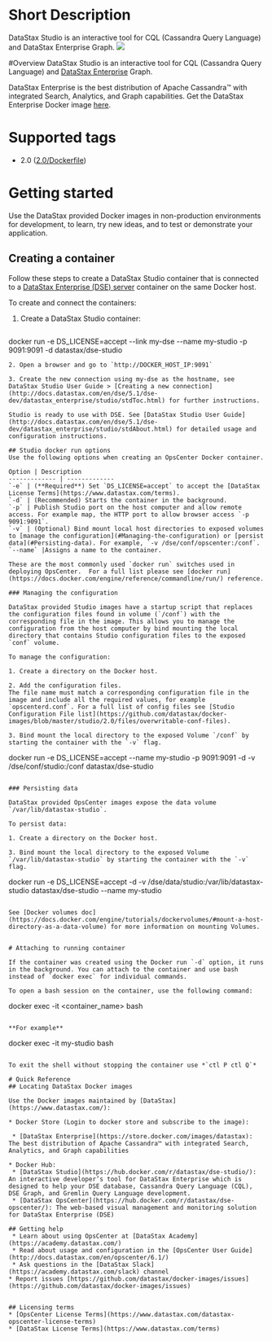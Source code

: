 # Short Description
DataStax Studio is an interactive tool for CQL (Cassandra Query Language) and DataStax Enterprise Graph. 
![](https://upload.wikimedia.org/wikipedia/commons/e/e5/DataStax_Logo.png)

#Overview
DataStax Studio is an interactive tool for CQL (Cassandra Query Language) and [DataStax Enterprise](https://store.docker.com/images/datastax) Graph. 

DataStax Enterprise is the best distribution of Apache Cassandra™ with integrated Search, Analytics, and Graph capabilities. Get the DataStax Enterprise Docker image [here](https://store.docker.com/images/datastax).  

# Supported tags
* 2.0 ([2.0/Dockerfile](https://github.com/datastax/docker-images/blob/master/studio/2.0/Dockerfile))

# Getting started

Use the DataStax provided Docker images in non-production environments for development, to learn, try new ideas, and to test or demonstrate your application.

## Creating a container
Follow these steps to create a DataStax Studio container that is connected to a [DataStax Enterprise (DSE) server](https://store.docker.com/images/datastax) container on the same Docker host.

To create and connect the containers:

1. Create a DataStax Studio container:
   ```
docker run -e DS_LICENSE=accept --link my-dse --name my-studio -p 9091:9091 -d datastax/dse-studio
   ```
2. Open a browser and go to `http://DOCKER_HOST_IP:9091`

3. Create the new connection using my-dse as the hostname, see DataStax Studio User Guide > [Creating a new connection](http://docs.datastax.com/en/dse/5.1/dse-dev/datastax_enterprise/studio/stdToc.html) for further instructions.

Studio is ready to use with DSE. See [DataStax Studio User Guide](http://docs.datastax.com/en/dse/5.1/dse-dev/datastax_enterprise/studio/stdAbout.html) for detailed usage and configuration instructions.

## Studio docker run options
Use the following options when creating an OpsCenter Docker container. 

Option | Description
------------- | -------------
`-e` | (**Required**) Set `DS_LICENSE=accept` to accept the [DataStax License Terms](https://www.datastax.com/terms).
`-d` | (Recommended) Starts the container in the background.
`-p` | Publish Studio port on the host computer and allow remote access. For example map, the HTTP port to allow browser access `-p 9091:9091`.
`-v` | (Optional) Bind mount local host directories to exposed volumes to [manage the configuration](#Managing-the-configuration) or [persist data](#Persisting-data). For example, `-v /dse/conf/opscenter:/conf`. 
`--name` |Assigns a name to the container.

These are the most commonly used `docker run` switches used in deploying OpsCenter.  For a full list please see [docker run](https://docs.docker.com/engine/reference/commandline/run/) reference.

### Managing the configuration

DataStax provided Studio images have a startup script that replaces the configuration files found in volume (`/conf`) with the corresponding file in the image. This allows you to manage the configuration from the host computer by bind mounting the local directory that contains Studio configuration files to the exposed `conf` volume.
 
To manage the configuration: 

1. Create a directory on the Docker host. 

2. Add the configuration files.
The file name must match a corresponding configuration file in the image and include all the required values, for example `opscenterd.conf`. For a full list of config files see [Studio Configuration File list](https://github.com/datastax/docker-images/blob/master/studio/2.0/files/overwritable-conf-files).

3. Bind mount the local directory to the exposed Volume `/conf` by starting the container with the `-v` flag.

   ```
docker run -e DS_LICENSE=accept --name my-studio -p 9091:9091 -d -v /dse/conf/studio:/conf datastax/dse-studio
   ```

### Persisting data

DataStax provided OpsCenter images expose the data volume `/var/lib/datastax-studio`.

To persist data:

1. Create a directory on the Docker host. 

3. Bind mount the local directory to the exposed Volume `/var/lib/datastax-studio` by starting the container with the `-v` flag.
   ```
docker run -e DS_LICENSE=accept -d -v /dse/data/studio:/var/lib/datastax-studio datastax/dse-studio --name my-studio
   ```

See [Docker volumes doc](https://docs.docker.com/engine/tutorials/dockervolumes/#mount-a-host-directory-as-a-data-volume) for more information on mounting Volumes.


# Attaching to running container

If the container was created using the Docker run `-d` option, it runs in the background. You can attach to the container and use bash instead of `docker exec` for individual commands.

To open a bash session on the container, use the following command:

```
docker exec -it <container_name> bash
```

**For example**

```
docker exec -it my-studio bash
```

To exit the shell without stopping the container use *`ctl P ctl Q`*

# Quick Reference 
## Locating DataStax Docker images

Use the Docker images maintained by [DataStax](https://www.datastax.com/):

* Docker Store (Login to docker store and subscribe to the image):

 * [DataStax Enterprise](https://store.docker.com/images/datastax): The best distribution of Apache Cassandra™ with integrated Search, Analytics, and Graph capabilities

* Docker Hub:
 * [DataStax Studio](https://hub.docker.com/r/datastax/dse-studio/): An interactive developer’s tool for DataStax Enterprise which is designed to help your DSE database, Cassandra Query Language (CQL), DSE Graph, and Gremlin Query Language development.
 * [DataStax OpsCenter](https://hub.docker.com/r/datastax/dse-opscenter/): The web-based visual management and monitoring solution for DataStax Enterprise (DSE)

## Getting help 
 * Learn about using OpsCenter at [DataStax Academy](https://academy.datastax.com/)
 * Read about usage and configuration in the [OpsCenter User Guide](http://docs.datastax.com/en/opscenter/6.1/)  
 * Ask questions in the [DataStax Slack](https://academy.datastax.com/slack) channel
* Report issues [https://github.com/datastax/docker-images/issues](https://github.com/datastax/docker-images/issues)


## Licensing terms
* [OpsCenter License Terms](https://www.datastax.com/datastax-opscenter-license-terms)
* [DataStax License Terms](https://www.datastax.com/terms)